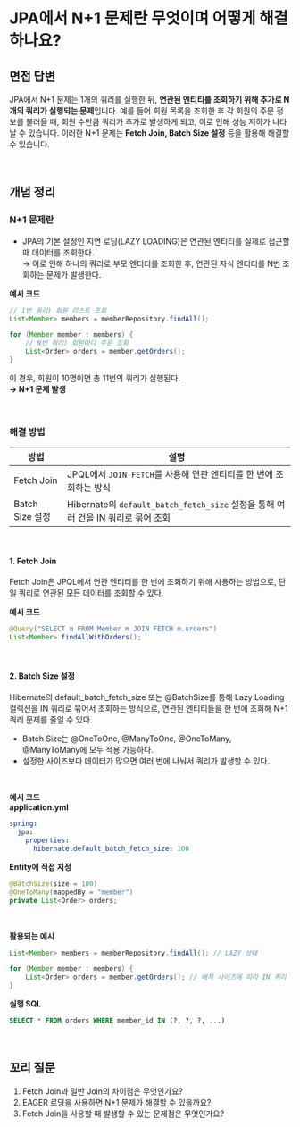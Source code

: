 # JPA에서 N+1 문제란 무엇이며 어떻게 해결하나요?
## 면접 답변
JPA에서 N+1 문제는 1개의 쿼리를 실행한 뒤, **연관된 엔티티를 조회하기 위해 추가로 N개의 쿼리가 실행되는 문제**입니다. 
예를 들어 회원 목록을 조회한 후 각 회원의 주문 정보를 불러올 때, 회원 수만큼 쿼리가 추가로 발생하게 되고, 이로 인해 성능 저하가 나타날 수 있습니다.
이러한 N+1 문제는 **Fetch Join, Batch Size 설정** 등을 활용해 해결할 수 있습니다.

<br>

## 개념 정리
### N+1 문제란
  - JPA의 기본 설정인 지연 로딩(LAZY LOADING)은 연관된 엔티티를 실제로 접근할 때 데이터를 조회한다. <br>
    → 이로 인해 하나의 쿼리로 부모 엔티티를 조회한 후, 연관된 자식 엔티티를 N번 조회하는 문제가 발생한다.

**예시 코드**
```java
// 1번 쿼리) 회원 리스트 조회
List<Member> members = memberRepository.findAll();

for (Member member : members) {
    // N번 쿼리) 회원마다 주문 조회
    List<Order> orders = member.getOrders();
}
```
이 경우, 회원이 10명이면 총 11번의 쿼리가 실행된다. <br>
**→ N+1 문제 발생**

<br>

### 해결 방법
| 방법               | 설명                                                                 |
|--------------------|----------------------------------------------------------------------|
| Fetch Join         | JPQL에서 `JOIN FETCH`를 사용해 연관 엔티티를 한 번에 조회하는 방식  |
| Batch Size 설정    | Hibernate의 `default_batch_fetch_size` 설정을 통해 여러 건을 IN 쿼리로 묶어 조회 |

<br>

#### 1. Fetch Join
Fetch Join은 JPQL에서 연관 엔티티를 한 번에 조회하기 위해 사용하는 방법으로, 단일 쿼리로 연관된 모든 데이터를 조회할 수 있다.

**예시 코드**
```java
@Query("SELECT m FROM Member m JOIN FETCH m.orders")
List<Member> findAllWithOrders();
```
<br>

#### 2. Batch Size 설정
Hibernate의 default_batch_fetch_size 또는 @BatchSize를 통해 Lazy Loading 컬렉션을 IN 쿼리로 묶어서 조회하는 방식으로, 연관된 엔티티들을 한 번에 조회해 N+1 쿼리 문제를 줄일 수 있다.
- Batch Size는 @OneToOne, @ManyToOne, @OneToMany, @ManyToMany에 모두 적용 가능하다.
- 설정한 사이즈보다 데이터가 많으면 여러 번에 나눠서 쿼리가 발생할 수 있다.

<br>

**예시 코드** <br>
**application.yml**
```yml
spring:
  jpa:
    properties:
      hibernate.default_batch_fetch_size: 100
```

**Entity에 직접 지정**
```java
@BatchSize(size = 100)
@OneToMany(mappedBy = "member")
private List<Order> orders;
```

<br>

**활용되는 예시**
```java
List<Member> members = memberRepository.findAll(); // LAZY 상태

for (Member member : members) {
    List<Order> orders = member.getOrders(); // 배치 사이즈에 따라 IN 쿼리 발생
}
```

**실행 SQL**
```sql
SELECT * FROM orders WHERE member_id IN (?, ?, ?, ...)
```

<br>

## 꼬리 질문
1. Fetch Join과 일반 Join의 차이점은 무엇인가요?
2. EAGER 로딩을 사용하면 N+1 문제가 해결할 수 있을까요?
3. Fetch Join을 사용할 때 발생할 수 있는 문제점은 무엇인가요?






